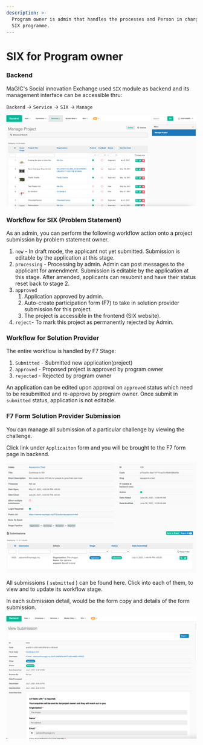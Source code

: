 ```yaml
---
description: >-
  Program owner is admin that handles the processes and Person in charge for the
  SIX programme.
---
```


# SIX for Program owner

### Backend

MaGIC's Social innovation Exchange used `SIX` module as backend and its management interface can be accessible thru:

`Backend` -&gt; `Service` -&gt; `SIX` -&gt; `Manage`

![Manage SIX](../../.gitbook/assets/screenshot-2021-06-10-at-2.43.42-pm.png)

### Workflow for SIX \(Problem Statement\)

As an admin, you can perform the following workflow action onto a project submission by problem statement owner.

1. `new` - In draft mode, the applicant not yet submitted. Submission is editable by the application at this stage. 
2. `processing` - Processing by admin. Admin can post messages to the applicant for amendment. Submission is editable by the application at this stage. After amended, applicants can resubmit and have their status reset back to stage 2. 
3. `approved`  
   1. Application approved by admin.
   2. Auto-create participation form \(F7\) to take in solution provider submission for this project.
   3. The project is accessible in the frontend \(SIX website\).
4. `reject`- To mark this project as permanently rejected by Admin. 

### Workflow for Solution Provider

The entire workflow is handled by F7 Stage:

1. `Submitted` - Submitted new application\(project\)
2. `approved` - Proposed project is approved by program owner
3. `rejected` - Rejected by program owner

An application can be edited upon approval on `approved`  status which need to be resubmitted and re-approve by program owner. Once submit in `submitted` status, application is not editable.

### F7 Form Solution Provider Submission

You can manage all submission of a particular challenge by viewing the challenge. 

Click link under `Applicaiton` form and you will be brought to the F7 form page in backend.

![The project detail page with the list of corporated who fill the form list](../../.gitbook/assets/screenshot-2021-07-05-at-9.51.48-pm.png)



All submissions \( `submitted`  \) can be found here. Click into each of them, to view and to update its workflow stage.

In each submission detail, would be the form copy and details of the form submission.

![The details of the form by corporate](../../.gitbook/assets/screenshot-2021-07-05-at-9.52.15-pm.png)


